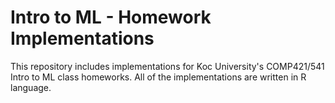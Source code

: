# Intro to ML - Homework Implementations
This repository includes implementations for Koc University's COMP421/541 Intro to ML class homeworks.
All of the implementations are written in R language.
